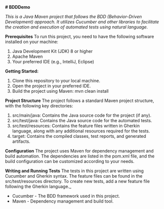 **# BDDDemo**

_This is a Java Maven project that follows the BDD (Behavior-Driven Development) approach. It utilizes Cucumber and other libraries to facilitate the creation and execution of automated tests using natural language._

**Prerequisites**
To run this project, you need to have the following software installed on your machine:

1. Java Development Kit (JDK) 8 or higher
2. Apache Maven
3. Your preferred IDE (e.g., IntelliJ, Eclipse)

**Getting Started:**
1. Clone this repository to your local machine.
2. Open the project in your preferred IDE.
3. Build the project using Maven: mvn clean install



**Project Structure**
The project follows a standard Maven project structure, with the following key directories:
1. src/main/java: Contains the Java source code for the project (if any).
2. src/test/java: Contains the Java source code for the automated tests.
3. src/test/resources: Contains the feature files written in Gherkin language, along with any additional resources required for the tests.
4. target: Contains the compiled classes, test reports, and generated artifacts.


**Configuration**
The project uses Maven for dependency management and build automation. The dependencies are listed in the pom.xml file, and the build configuration can be customized according to your needs.


**Writing and Running Tests**
The tests in this project are written using Cucumber and Gherkin syntax. The feature files can be found in the src/test/resources directory. To create new tests, add a new feature file following the Gherkin language._



- Cucumber - The BDD framework used in this project.
- Maven - Dependency management and build tool.



